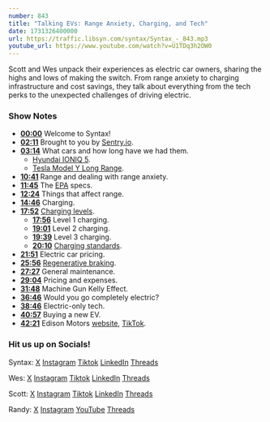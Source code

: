 ```yaml
---
number: 843
title: "Talking EVs: Range Anxiety, Charging, and Tech"
date: 1731326400000
url: https://traffic.libsyn.com/syntax/Syntax_-_843.mp3
youtube_url: https://www.youtube.com/watch?v=U1TDq3h2OW0
---
```


Scott and Wes unpack their experiences as electric car owners, sharing the highs and lows of making the switch. From range anxiety to charging infrastructure and cost savings, they talk about everything from the tech perks to the unexpected challenges of driving electric.

### Show Notes

* **[00:00](#t=00:00)** Welcome to Syntax!
* **[02:11](#t=02:11)** Brought to you by [Sentry.io](https://sentry.io/syntax).
* **[03:14](#t=03:14)** What cars and how long have we had them.
    * [Hyundai IONIQ 5](https://www.hyundai.com/uk/en/models/new-ioniq5.html).
    * [Tesla Model Y Long Range](https://ts.la/wes189166).
* **[10:41](#t=10:41)** Range and dealing with range anxiety.
* **[11:45](#t=11:45)** The [EPA](https://www.epa.gov/) specs.
* **[12:24](#t=12:24)** Things that affect range.
* **[14:46](#t=14:46)** Charging.
* **[17:52](#t=17:52)** [Charging levels](https://www.transportation.gov/rural/ev/toolkit/ev-basics/charging-speeds).
    * **[17:56](#t=17:56)** Level 1 charging.
    * **[19:01](#t=19:01)** Level 2 charging.
    * **[19:39](#t=19:39)** Level 3 charging.
    * **[20:10](#t=20:10)** [Charging standards](https://chargehub.com/en/electric-car-charging-guide.html).
* **[21:51](#t=21:51)** Electric car pricing.
* **[25:56](#t=25:56)** [Regenerative braking](https://www.sciencedirect.com/science/article/abs/pii/B9780123973146000115).
* **[27:27](#t=27:27)** General maintenance.
* **[29:04](#t=29:04)** Pricing and expenses.
* **[31:48](#t=31:48)** Machine Gun Kelly Effect.
* **[36:46](#t=36:46)** Would you go completely electric?
* **[38:46](#t=38:46)** Electric-only tech.
* **[40:57](#t=40:57)** Buying a new EV.
* **[42:21](#t=42:21)** Edison Motors [website](https://www.edisonmotors.ca/), [TikTok](https://www.tiktok.com/@_edison.motors?lang=en).

### Hit us up on Socials!

Syntax: [X](https://twitter.com/syntaxfm) [Instagram](https://www.instagram.com/syntax_fm/) [Tiktok](https://www.tiktok.com/@syntaxfm) [LinkedIn](https://www.linkedin.com/company/96077407/admin/feed/posts/) [Threads](https://www.threads.net/@syntax_fm)

Wes: [X](https://twitter.com/wesbos) [Instagram](https://www.instagram.com/wesbos/) [Tiktok](https://www.tiktok.com/@wesbos) [LinkedIn](https://www.linkedin.com/in/wesbos/) [Threads](https://www.threads.net/@wesbos)

Scott: [X](https://twitter.com/stolinski) [Instagram](https://www.instagram.com/stolinski/) [Tiktok](https://www.tiktok.com/@stolinski) [LinkedIn](https://www.linkedin.com/in/stolinski/) [Threads](https://www.threads.net/@stolinski)

Randy: [X](https://twitter.com/randyrektor) [Instagram](https://www.instagram.com/randyrektor/) [YouTube](https://www.youtube.com/@randyrektor) [Threads](https://www.threads.net/@randyrektor)
